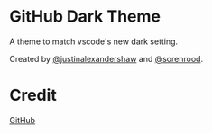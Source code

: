 # GitHub Dark Theme
A theme to match vscode's new dark setting. 

Created by [@justinalexandershaw](https://github.com/justinalexandershaw) and [@sorenrood](https://github.com/sorenrood).

# Credit
[GitHub](https://github.com/github)

